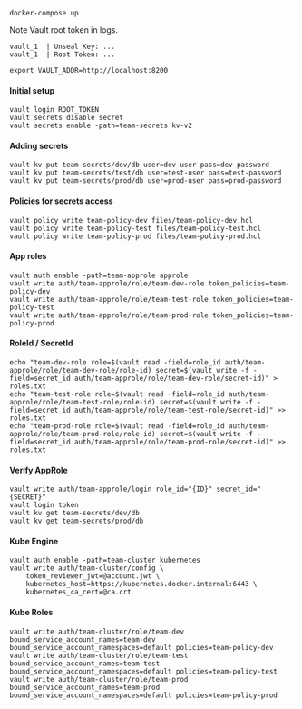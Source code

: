 `docker-compose up`

Note Vault root token in logs.

```$xslt
vault_1  | Unseal Key: ...
vault_1  | Root Token: ...
```

`export VAULT_ADDR=http://localhost:8200`

#### Initial setup
```shell script
vault login ROOT_TOKEN
vault secrets disable secret
vault secrets enable -path=team-secrets kv-v2
```

#### Adding secrets
```shell script
vault kv put team-secrets/dev/db user=dev-user pass=dev-password
vault kv put team-secrets/test/db user=test-user pass=test-password
vault kv put team-secrets/prod/db user=prod-user pass=prod-password
```

#### Policies for secrets access
```shell script
vault policy write team-policy-dev files/team-policy-dev.hcl
vault policy write team-policy-test files/team-policy-test.hcl
vault policy write team-policy-prod files/team-policy-prod.hcl
```

#### App roles
```shell script
vault auth enable -path=team-approle approle
vault write auth/team-approle/role/team-dev-role token_policies=team-policy-dev
vault write auth/team-approle/role/team-test-role token_policies=team-policy-test
vault write auth/team-approle/role/team-prod-role token_policies=team-policy-prod
```

#### RoleId / SecretId
```shell script
echo "team-dev-role role=$(vault read -field=role_id auth/team-approle/role/team-dev-role/role-id) secret=$(vault write -f -field=secret_id auth/team-approle/role/team-dev-role/secret-id)" > roles.txt
echo "team-test-role role=$(vault read -field=role_id auth/team-approle/role/team-test-role/role-id) secret=$(vault write -f -field=secret_id auth/team-approle/role/team-test-role/secret-id)" >> roles.txt
echo "team-prod-role role=$(vault read -field=role_id auth/team-approle/role/team-prod-role/role-id) secret=$(vault write -f -field=secret_id auth/team-approle/role/team-prod-role/secret-id)" >> roles.txt
```

#### Verify AppRole
```shell script
vault write auth/team-approle/login role_id="{ID}" secret_id="{SECRET}"
vault login token
vault kv get team-secrets/dev/db
vault kv get team-secrets/prod/db
```

#### Kube Engine
```shell script
vault auth enable -path=team-cluster kubernetes
vault write auth/team-cluster/config \
    token_reviewer_jwt=@account.jwt \
    kubernetes_host=https://kubernetes.docker.internal:6443 \
    kubernetes_ca_cert=@ca.crt
```

#### Kube Roles
```shell script
vault write auth/team-cluster/role/team-dev bound_service_account_names=team-dev bound_service_account_namespaces=default policies=team-policy-dev
vault write auth/team-cluster/role/team-test bound_service_account_names=team-test bound_service_account_namespaces=default policies=team-policy-test
vault write auth/team-cluster/role/team-prod bound_service_account_names=team-prod bound_service_account_namespaces=default policies=team-policy-prod
```

